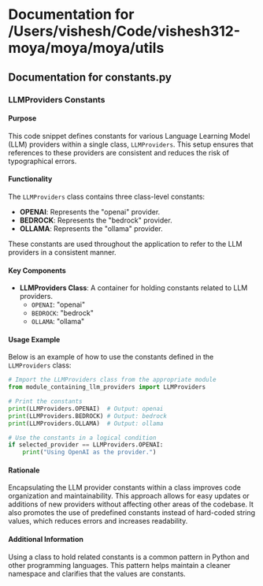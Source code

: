 # Documentation for /Users/vishesh/Code/vishesh312-moya/moya/moya/utils

## Documentation for constants.py

### LLMProviders Constants

#### Purpose
This code snippet defines constants for various Language Learning Model (LLM) providers within a single class, `LLMProviders`. This setup ensures that references to these providers are consistent and reduces the risk of typographical errors.

#### Functionality
The `LLMProviders` class contains three class-level constants:
- **OPENAI**: Represents the "openai" provider.
- **BEDROCK**: Represents the "bedrock" provider.
- **OLLAMA**: Represents the "ollama" provider.

These constants are used throughout the application to refer to the LLM providers in a consistent manner.

#### Key Components
- **LLMProviders Class**: A container for holding constants related to LLM providers.
  - `OPENAI`: "openai"
  - `BEDROCK`: "bedrock"
  - `OLLAMA`: "ollama"

#### Usage Example
Below is an example of how to use the constants defined in the `LLMProviders` class:

```python
# Import the LLMProviders class from the appropriate module
from module_containing_llm_providers import LLMProviders

# Print the constants
print(LLMProviders.OPENAI)  # Output: openai
print(LLMProviders.BEDROCK) # Output: bedrock
print(LLMProviders.OLLAMA)  # Output: ollama

# Use the constants in a logical condition
if selected_provider == LLMProviders.OPENAI:
    print("Using OpenAI as the provider.")
```

#### Rationale
Encapsulating the LLM provider constants within a class improves code organization and maintainability. This approach allows for easy updates or additions of new providers without affecting other areas of the codebase. It also promotes the use of predefined constants instead of hard-coded string values, which reduces errors and increases readability.

#### Additional Information
Using a class to hold related constants is a common pattern in Python and other programming languages. This pattern helps maintain a cleaner namespace and clarifies that the values are constants.